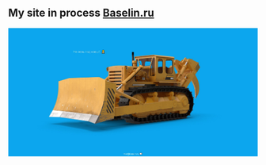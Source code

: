 My site in process [Baselin.ru](https://baselin.ru "Сделано с любовью")
-------------------------
![Иллюстрация к проекту](https://github.com/DenBase/My-site-Coming-soon/blob/master/assets/baselin.ru.jpg)
